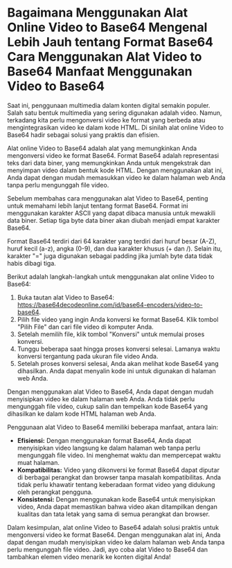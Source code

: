 Bagaimana Menggunakan Alat Online Video to Base64 Mengenal Lebih Jauh tentang Format Base64 Cara Menggunakan Alat Video to Base64 Manfaat Menggunakan Video to Base64
=====================================================================================================================================================================

Saat ini, penggunaan multimedia dalam konten digital semakin populer. Salah satu bentuk multimedia yang sering digunakan adalah video. Namun, terkadang kita perlu mengonversi video ke format yang berbeda atau mengintegrasikan video ke dalam kode HTML. Di sinilah alat online Video to Base64 hadir sebagai solusi yang praktis dan efisien.

Alat online Video to Base64 adalah alat yang memungkinkan Anda mengonversi video ke format Base64. Format Base64 adalah representasi teks dari data biner, yang memungkinkan Anda untuk mengekstrak dan menyimpan video dalam bentuk kode HTML. Dengan menggunakan alat ini, Anda dapat dengan mudah memasukkan video ke dalam halaman web Anda tanpa perlu mengunggah file video.

Sebelum membahas cara menggunakan alat Video to Base64, penting untuk memahami lebih lanjut tentang format Base64. Format ini menggunakan karakter ASCII yang dapat dibaca manusia untuk mewakili data biner. Setiap tiga byte data biner akan diubah menjadi empat karakter Base64.

Format Base64 terdiri dari 64 karakter yang terdiri dari huruf besar (A-Z), huruf kecil (a-z), angka (0-9), dan dua karakter khusus (+ dan /). Selain itu, karakter "=" juga digunakan sebagai padding jika jumlah byte data tidak habis dibagi tiga.

Berikut adalah langkah-langkah untuk menggunakan alat online Video to Base64:

1. Buka tautan alat Video to Base64: <https://base64decodeonline.com/id/base64-encoders/video-to-base64>.
2. Pilih file video yang ingin Anda konversi ke format Base64. Klik tombol "Pilih File" dan cari file video di komputer Anda.
3. Setelah memilih file, klik tombol "Konversi" untuk memulai proses konversi.
4. Tunggu beberapa saat hingga proses konversi selesai. Lamanya waktu konversi tergantung pada ukuran file video Anda.
5. Setelah proses konversi selesai, Anda akan melihat kode Base64 yang dihasilkan. Anda dapat menyalin kode ini untuk digunakan di halaman web Anda.

Dengan menggunakan alat Video to Base64, Anda dapat dengan mudah menyisipkan video ke dalam halaman web Anda. Anda tidak perlu mengunggah file video, cukup salin dan tempelkan kode Base64 yang dihasilkan ke dalam kode HTML halaman web Anda.

Penggunaan alat Video to Base64 memiliki beberapa manfaat, antara lain:

- **Efisiensi:** Dengan menggunakan format Base64, Anda dapat menyisipkan video langsung ke dalam halaman web tanpa perlu mengunggah file video. Ini menghemat waktu dan mempercepat waktu muat halaman.
- **Kompatibilitas:** Video yang dikonversi ke format Base64 dapat diputar di berbagai perangkat dan browser tanpa masalah kompatibilitas. Anda tidak perlu khawatir tentang keberadaan format video yang didukung oleh perangkat pengguna.
- **Konsistensi:** Dengan menggunakan kode Base64 untuk menyisipkan video, Anda dapat memastikan bahwa video akan ditampilkan dengan kualitas dan tata letak yang sama di semua perangkat dan browser.

Dalam kesimpulan, alat online Video to Base64 adalah solusi praktis untuk mengonversi video ke format Base64. Dengan menggunakan alat ini, Anda dapat dengan mudah menyisipkan video ke dalam halaman web Anda tanpa perlu mengunggah file video. Jadi, ayo coba alat Video to Base64 dan tambahkan elemen video menarik ke konten digital Anda!